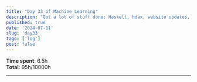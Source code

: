 ```yaml
---
title: "Day 33 of Machine Learning"
description: "Got a lot of stuff done: Haskell, hdax, website updates, and compiler development."
published: true
date: '2024-07-11'
slug: 'day33'
tags: ['log']
post: false
---
```

<script>
    import Image from '$lib/components/Image.svelte';
</script>

**Time spent**: 6.5h<br /> **Total**: 95h/10000h

___
